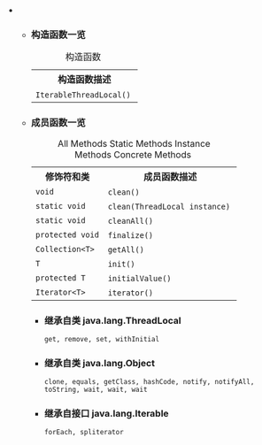 <div class="summary">
<ul class="blockList">
<li class="blockList">
<!-- ======== CONSTRUCTOR SUMMARY ======== -->
<ul class="blockList">
<li class="blockList"><a name="constructor.summary">
<!--   -->
</a>
<h3>构造函数一览</h3>
<table class="memberSummary" border="0" cellpadding="3" cellspacing="0" summary="Constructor Summary table, listing constructors, and an explanation">
<caption><span>构造函数</span><span class="tabEnd"> </span></caption>
<tr>
<th>构造函数描述</th>
</tr>
<tr class="altColor">
<td class="colOne"><code><span class="memberNameLink"><a >IterableThreadLocal</a></span>()</code> </td>
</tr>
</table>
</li>
</ul>
<!-- ========== METHOD SUMMARY =========== -->
<ul class="blockList">
<li class="blockList"><a name="method.summary">
<!--   -->
</a>
<h3>成员函数一览</h3>
<table class="memberSummary" border="0" cellpadding="3" cellspacing="0" summary="Method Summary table, listing methods, and an explanation">
<caption><span id="t0" class="activeTableTab"><span>All Methods</span><span class="tabEnd"> </span></span><span id="t1" class="tableTab"><span><a >Static Methods</a></span><span class="tabEnd"> </span></span><span id="t2" class="tableTab"><span><a >Instance Methods</a></span><span class="tabEnd"> </span></span><span id="t4" class="tableTab"><span><a >Concrete Methods</a></span><span class="tabEnd"> </span></span></caption>
<tr>
<th>修饰符和类</th>
<th>成员函数描述</th>
</tr>
<tr id="i0" class="altColor">
<td class="colFirst"><code>void</code></td>
<td class="colLast"><code><span class="memberNameLink"><a >clean</a></span>()</code> </td>
</tr>
<tr id="i1" class="rowColor">
<td class="colFirst"><code>static void</code></td>
<td class="colLast"><code><span class="memberNameLink"><a >clean</a></span>(<a  title="class or interface in java.lang">ThreadLocal</a> instance)</code> </td>
</tr>
<tr id="i2" class="altColor">
<td class="colFirst"><code>static void</code></td>
<td class="colLast"><code><span class="memberNameLink"><a >cleanAll</a></span>()</code> </td>
</tr>
<tr id="i3" class="rowColor">
<td class="colFirst"><code>protected void</code></td>
<td class="colLast"><code><span class="memberNameLink"><a >finalize</a></span>()</code> </td>
</tr>
<tr id="i4" class="altColor">
<td class="colFirst"><code><a  title="class or interface in java.util">Collection</a>&lt;<a  title="type parameter in IterableThreadLocal">T</a>&gt;</code></td>
<td class="colLast"><code><span class="memberNameLink"><a >getAll</a></span>()</code> </td>
</tr>
<tr id="i5" class="rowColor">
<td class="colFirst"><code><a  title="type parameter in IterableThreadLocal">T</a></code></td>
<td class="colLast"><code><span class="memberNameLink"><a >init</a></span>()</code> </td>
</tr>
<tr id="i6" class="altColor">
<td class="colFirst"><code>protected <a  title="type parameter in IterableThreadLocal">T</a></code></td>
<td class="colLast"><code><span class="memberNameLink"><a >initialValue</a></span>()</code> </td>
</tr>
<tr id="i7" class="rowColor">
<td class="colFirst"><code><a  title="class or interface in java.util">Iterator</a>&lt;<a  title="type parameter in IterableThreadLocal">T</a>&gt;</code></td>
<td class="colLast"><code><span class="memberNameLink"><a >iterator</a></span>()</code> </td>
</tr>
</table>
<ul class="blockList">
<li class="blockList"><a name="methods.inherited.from.class.java.lang.ThreadLocal">
<!--   -->
</a>
<h3>继承自类 java.lang.<a  title="class or interface in java.lang">ThreadLocal</a></h3>
<code><a  title="class or interface in java.lang">get</a>, <a  title="class or interface in java.lang">remove</a>, <a  title="class or interface in java.lang">set</a>, <a  title="class or interface in java.lang">withInitial</a></code></li>
</ul>
<ul class="blockList">
<li class="blockList"><a name="methods.inherited.from.class.java.lang.Object">
<!--   -->
</a>
<h3>继承自类 java.lang.<a  title="class or interface in java.lang">Object</a></h3>
<code><a  title="class or interface in java.lang">clone</a>, <a  title="class or interface in java.lang">equals</a>, <a  title="class or interface in java.lang">getClass</a>, <a  title="class or interface in java.lang">hashCode</a>, <a  title="class or interface in java.lang">notify</a>, <a  title="class or interface in java.lang">notifyAll</a>, <a  title="class or interface in java.lang">toString</a>, <a  title="class or interface in java.lang">wait</a>, <a  title="class or interface in java.lang">wait</a>, <a  title="class or interface in java.lang">wait</a></code></li>
</ul>
<ul class="blockList">
<li class="blockList"><a name="methods.inherited.from.class.java.lang.Iterable">
<!--   -->
</a>
<h3>继承自接口 java.lang.<a  title="class or interface in java.lang">Iterable</a></h3>
<code><a  title="class or interface in java.lang">forEach</a>, <a  title="class or interface in java.lang">spliterator</a></code></li>
</ul>
</li>
</ul>
</li>
</ul>
</div>
